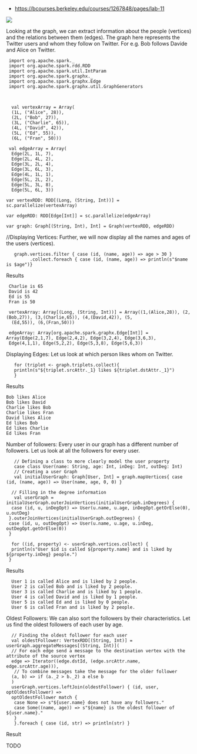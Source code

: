 * https://bcourses.berkeley.edu/courses/1267848/pages/lab-11

![](https://cdn.edureka.co/blog/wp-content/uploads/2017/05/GraphX-Example-Spark-GraphX-Tutorial-Edureka.png)

Looking at the graph, we can extract information about the people (vertices) and the relations between them (edges). The graph here represents the Twitter users and whom they follow on Twitter. For e.g. Bob follows Davide and Alice on Twitter.

     import org.apache.spark._
     import org.apache.spark.rdd.RDD
     import org.apache.spark.util.IntParam
     import org.apache.spark.graphx._
     import org.apache.spark.graphx.Edge
     import org.apache.spark.graphx.util.GraphGenerators



      val vertexArray = Array(
      (1L, ("Alice", 28)),
      (2L, ("Bob", 27)),
      (3L, ("Charlie", 65)),
      (4L, ("David", 42)),
      (5L, ("Ed", 55)),
      (6L, ("Fran", 50)))

     val edgeArray = Array(
      Edge(2L, 1L, 7),
      Edge(2L, 4L, 2),
      Edge(3L, 2L, 4),
      Edge(3L, 6L, 3),
      Edge(4L, 1L, 1),
      Edge(5L, 2L, 2),
      Edge(5L, 3L, 8),
      Edge(5L, 6L, 3))

    var vertexRDD: RDD[(Long, (String, Int))] = sc.parallelize(vertexArray)

    var edgeRDD: RDD[Edge[Int]] = sc.parallelize(edgeArray)

    var graph: Graph[(String, Int), Int] = Graph(vertexRDD, edgeRDD)


//Displaying Vertices: Further, we will now display all the names and ages of the users (vertices).


       graph.vertices.filter { case (id, (name, age)) => age > 30 }
             .collect.foreach { case (id, (name, age)) => println(s"$name is $age")}

Results 


     Charlie is 65
     David is 42
     Ed is 55
     Fran is 50

     vertexArray: Array[(Long, (String, Int))] = Array((1,(Alice,28)), (2,(Bob,27)), (3,(Charlie,65)), (4,(David,42)), (5,
      (Ed,55)), (6,(Fran,50)))

     edgeArray: Array[org.apache.spark.graphx.Edge[Int]] = Array(Edge(2,1,7), Edge(2,4,2), Edge(3,2,4), Edge(3,6,3), 
     Edge(4,1,1), Edge(5,2,2), Edge(5,3,8), Edge(5,6,3))



Displaying Edges: Let us look at which person likes whom on Twitter.


       for (triplet <- graph.triplets.collect){
       println(s"${triplet.srcAttr._1} likes ${triplet.dstAttr._1}")
       }

Results 

    Bob likes Alice
    Bob likes David
    Charlie likes Bob
    Charlie likes Fran
    David likes Alice
    Ed likes Bob
    Ed likes Charlie
    Ed likes Fran


Number of followers: Every user in our graph has a different number of followers. Let us look at all the followers for every user.



       // Defining a class to more clearly model the user property
       case class User(name: String, age: Int, inDeg: Int, outDeg: Int)
       // Creating a user Graph
       val initialUserGraph: Graph[User, Int] = graph.mapVertices{ case (id, (name, age)) => User(name, age, 0, 0) }
 
      // Filling in the degree information
       val userGraph = initialUserGraph.outerJoinVertices(initialUserGraph.inDegrees) {
      case (id, u, inDegOpt) => User(u.name, u.age, inDegOpt.getOrElse(0), u.outDeg)
     }.outerJoinVertices(initialUserGraph.outDegrees) {
     case (id, u, outDegOpt) => User(u.name, u.age, u.inDeg, outDegOpt.getOrElse(0))
     }

      for ((id, property) <- userGraph.vertices.collect) {
      println(s"User $id is called ${property.name} and is liked by ${property.inDeg} people.")
     }

Results 

      User 1 is called Alice and is liked by 2 people.
      User 2 is called Bob and is liked by 2 people.
      User 3 is called Charlie and is liked by 1 people.
      User 4 is called David and is liked by 1 people.
      User 5 is called Ed and is liked by 0 people.
      User 6 is called Fran and is liked by 2 people.


Oldest Followers: We can also sort the followers by their characteristics. Let us find the oldest followers of each user by age.


      // Finding the oldest follower for each user
      val oldestFollower: VertexRDD[(String, Int)] = userGraph.aggregateMessages[(String, Int)](
      // For each edge send a message to the destination vertex with the attribute of the source vertex
      edge => Iterator((edge.dstId, (edge.srcAttr.name, edge.srcAttr.age))),
       // To combine messages take the message for the older follower
      (a, b) => if (a._2 > b._2) a else b
      )
      userGraph.vertices.leftJoin(oldestFollower) { (id, user, optOldestFollower) =>
      optOldestFollower match {
       case None => s"${user.name} does not have any followers."
       case Some((name, age)) => s"${name} is the oldest follower of ${user.name}."
       }
       }.foreach { case (id, str) => println(str) }

Result

TODO 




